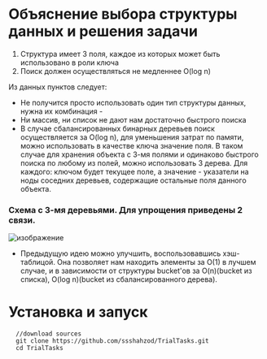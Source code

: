 # Объяснение выбора структуры данных и решения задачи 
1) Структура имеет 3 поля, каждое из которых может быть использовано в роли ключа
2) Поиск должен осуществляться не медленнее O(log n)

Из данных пунктов следует:
- Не получится просто использовать один тип структуры данных, нужна их комбинация -
- Ни массив, ни список не дают нам достаточно быстрого поиска 
- В случае сбалансированных бинарных деревьев поиск осуществляется за O(log n), для уменьшения затрат по памяти, можно использовать в качестве ключа значение поля. В таком случае для хранения объекта с 3-мя полями и одинаково быстрого поиска по любому из полей, можно использовать 3 дерева. Для каждого: ключом будет текущее поле, а значение - указатели на ноды соседних деревьев, содержащие остальные поля данного объекта.   
### Схема с 3-мя деревьями. Для упрощения приведены 2 связи.
![изображение](https://user-images.githubusercontent.com/55853125/235345798-555b7171-7fbd-428d-98e9-0aee32760ebf.png)

- Предыдущую идею можно улучшить, воспользовавшись хэш-таблицой. Она позволяет нам находить элементы за O(1) в лучшем случае, и в зависимости от структуры bucket'ов за O(n)(bucket из списка), O(log n)(bucket из сбалансированного дерева). 


# Установка и запуск

```
  //download sources
  git clone https://github.com/ssshahzod/TrialTasks.git
  cd TrialTasks
```
